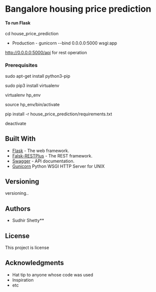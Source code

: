 # Bangalore housing price prediction

#### To run Flask

cd house_price_prediction

* Production - gunicorn --bind 0.0.0.0:5000 wsgi:app

http://0.0.0.0:5000/api for rest operation


### Prerequisites
sudo apt-get install python3-pip

sudo pip3 install virtualenv

virtualenv hp_env

source hp_env/bin/activate

pip install -r house_price_prediction/requirements.txt

deactivate

## Built With
* [Flask](http://flask.pocoo.org/docs/1.0/) - The web framework.
* [Falsk-RESTPlus](https://flask-restplus.readthedocs.io/en/stable/) - The REST framework.
* [Swagger](https://flask-restplus.readthedocs.io/en/stable/swagger.html) - API documentation.
* [Gunicorn](http://docs.gunicorn.org/en/stable/run.html) Python WSGI HTTP Server for UNIX

## Versioning

versioning.. 

## Authors

* Sudhir Shetty**

## License

This project is license

## Acknowledgments

* Hat tip to anyone whose code was used
* Inspiration
* etc

